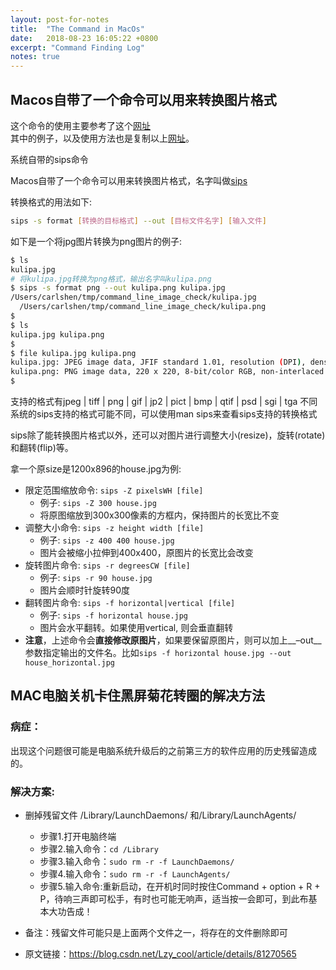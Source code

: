 ```yaml
---
layout: post-for-notes
title:  "The Command in MacOs"
date:   2018-08-23 16:05:22 +0800
excerpt: "Command Finding Log"
notes: true
---
```



## Macos自带了一个命令可以用来转换图片格式

这个命令的使用主要参考了这个[网址](https://www.jibing57.com/2018/04/25/command-line-tools-to-check-images-on-macos/)  
其中的例子，以及使用方法也是复制以上[网址](https://www.jibing57.com/2018/04/25/command-line-tools-to-check-images-on-macos/)。


系统自带的sips命令

Macos自带了一个命令可以用来转换图片格式，名字叫做[sips](https://www.birme.net/blog/bulk-resize-images-with-sips-on-mac/)

转换格式的用法如下:

```bash
sips -s format [转换的目标格式] --out [目标文件名字] [输入文件]
```

如下是一个将jpg图片转换为png图片的例子:

```bash
$ ls
kulipa.jpg
# 将kulipa.jpg转换为png格式，输出名字叫kulipa.png
$ sips -s format png --out kulipa.png kulipa.jpg
/Users/carlshen/tmp/command_line_image_check/kulipa.jpg
  /Users/carlshen/tmp/command_line_image_check/kulipa.png
$ 
$ ls
kulipa.jpg kulipa.png
$ 
$ file kulipa.jpg kulipa.png
kulipa.jpg: JPEG image data, JFIF standard 1.01, resolution (DPI), density 1x1, segment length 16, baseline, precision 8, 220x220, frames 3
kulipa.png: PNG image data, 220 x 220, 8-bit/color RGB, non-interlaced
$ 
```

支持的格式有jpeg | tiff | png | gif | jp2 | pict | bmp | qtif | psd | sgi | tga
不同系统的sips支持的格式可能不同，可以使用man sips来查看sips支持的转换格式

sips除了能转换图片格式以外，还可以对图片进行调整大小(resize)，旋转(rotate)和翻转(flip)等。

拿一个原size是1200x896的house.jpg为例:
* 限定范围缩放命令: `sips -Z pixelsWH [file]`
	* 例子: `sips -Z 300 house.jpg`
	* 将原图缩放到300x300像素的方框内，保持图片的长宽比不变
* 调整大小命令: `sips -z height width [file]`
	* 例子: `sips -z 400 400 house.jpg`
	* 图片会被缩小拉伸到400x400，原图片的长宽比会改变
* 旋转图片命令: `sips -r degreesCW [file]`
	* 例子: `sips -r 90 house.jpg`
	* 图片会顺时针旋转90度
* 翻转图片命令: `sips -f horizontal|vertical [file]`
	* 例子: `sips -f horizontal house.jpg`
	* 图片会水平翻转。如果使用vertical, 则会垂直翻转
* **注意**，上述命令会**直接修改原图片**，如果要保留原图片，则可以加上__–out__ 参数指定输出的文件名。比如`sips -f horizontal house.jpg --out house_horizontal.jpg`


## MAC电脑关机卡住黑屏菊花转圈的解决方法


### 病症：

出现这个问题很可能是电脑系统升级后的之前第三方的软件应用的历史残留造成的。

###  解决方案:

* 删掉残留文件 /Library/LaunchDaemons/ 和/Library/LaunchAgents/
	* 步骤1.打开电脑终端
	* 步骤2.输入命令：`cd /Library`
	* 步骤3.输入命令：`sudo rm -r -f LaunchDaemons/`
	* 步骤4.输入命令：`sudo rm -r -f LaunchAgents/`
	* 步骤5.输入命令:重新启动，在开机时同时按住Command + option + R + P，待响三声即可松手，有时也可能无响声，适当按一会即可，到此布基本大功告成！
* 备注：残留文件可能只是上面两个文件之一，将存在的文件删除即可


* 原文链接：https://blog.csdn.net/Lzy_cool/article/details/81270565






